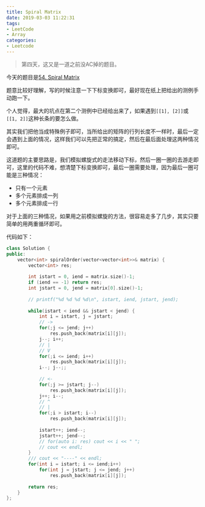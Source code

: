 ```yaml
---
title: Spiral Matrix
date: 2019-03-03 11:22:31
tags:
- LeetCode
- Array
categories:
- Leetcode
---
```


> 第四天，这又是一道之前没AC掉的题目。

今天的题目是[54. Spiral Matrix](https://leetcode.com/problems/spiral-matrix/)

题意比较好理解，写的时候注意一下下标变换即可，最好现在纸上把给出的测例手动跑一下。

个人觉得，最大的坑点在第二个测例中已经给出来了，如果遇到`[[1], [2]]`或`[[1, 2]]`这种长条的要怎么做。

其实我们把他当成特殊例子即可，当所给出的矩阵的行列长度不一样时，最后一定会遇到上面的情况，这样我们可以先把正常的搞定，然后在最后面处理这两种情况即可。

这道题的主要思路是，我们模拟螺旋式的走法移动下标，然后一圈一圈的去游走即可，这里的代码不难，想清楚下标变换即可，最后一圈需要处理，因为最后一圈可能是三种情况：

- 只有一个元素
- 多个元素排成一列
- 多个元素排成一行

对于上面的三种情况，如果用之前模拟螺旋的方法，很容易走多了几步，其实只要简单的用两重循环即可。

代码如下：

```c++
class Solution {
public:
    vector<int> spiralOrder(vector<vector<int>>& matrix) {
        vector<int> res;
        
        int istart = 0, iend = matrix.size()-1;
        if (iend == -1) return res;
        int jstart = 0, jend = matrix[0].size()-1;
        
        // printf("%d %d %d %d\n", istart, iend, jstart, jend);
        
        while(istart < iend && jstart < jend) {
            int i = istart, j = jstart;
            // ->
            for(;j <= jend; j++)
                res.push_back(matrix[i][j]);
            j--; i++;
            // |
            // V
            for(;i <= iend; i++)
                res.push_back(matrix[i][j]);
            i--; j--;;
            
            // <-
            for(;j >= jstart; j--)
                res.push_back(matrix[i][j]);
            j++; i--;
            // ^
            // |
            for(;i > istart; i--)
                res.push_back(matrix[i][j]);
            
            istart++; iend--;
            jstart++; jend--;
            // for(auto i: res) cout << i << " ";
            // cout << endl;
        }
        /// cout << "----" << endl;
        for(int i = istart; i <= iend;i++)
            for(int j = jstart; j <= jend; j++)
                res.push_back(matrix[i][j]);
        
        return res;
    }
};
```